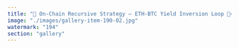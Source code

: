 ```yaml
---
title: "🚨 On-Chain Recursive Strategy — ETH-BTC Yield Inversion Loop 🧬<br /><br />What if market conviction could compound itself?<br /><br />📊 stETH as Power Core<br />- Yielding ETH is the base collateral, deposited across platforms.<br /><br />🔻 Short BTC Perpetuals<br />- Express skepticism. Harvest funding yield from constrained capital flow.<br /><br />🔼 Long ETH Perpetuals<br />- Express belief. Deploy positive leverage with conviction.<br /><br />⚙️ Recursive Ignition<br />- BTC shorts fund ETH longs.<br />- When yield spread is positive and conviction aligns: deploy ETH call options.<br />- Repeat the cycle as narrative heat rises.<br /><br />This is liquidity choreography in motion. A strategy powered by asymmetry, belief, and coordination.<br /><br />Platforms: dYdX v4, Hyperliquid xyz, Aevo, Premia, Lyra, @Dopex. Visual below captures the full feedback loop. ♾️<br /><br /><br />#ETH <br />#BTC <br />#DeFi <br />#RecursiveFinance <br />#FundingRates <br />#SystemicRecalibration <br />#EigenLayer <br />#CryptoStrategy"
image: "./images/gallery-item-190-02.jpg"
watermark: "194"
section: "gallery"
---
```

